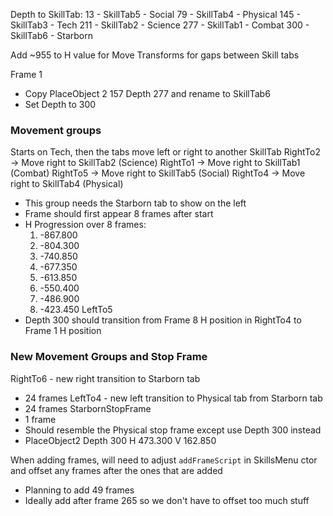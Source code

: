 Depth to SkillTab:
13 - SkillTab5 - Social
79 - SkillTab4 - Physical
145 - SkillTab3 - Tech
211 - SkillTab2 - Science
277 - SkillTab1 - Combat
300 - SkillTab6 - Starborn

Add ~955 to H value for Move Transforms for gaps between Skill tabs

Frame 1
- Copy PlaceObject 2 157 Depth 277 and rename to SkillTab6
- Set Depth to 300

### Movement groups
Starts on Tech, then the tabs move left or right to another SkillTab
RightTo2 -> Move right to SkillTab2 (Science)
RightTo1 -> Move right to SkillTab1 (Combat)
RightTo5 -> Move right to SkillTab5 (Social)
RightTo4 -> Move right to SkillTab4 (Physical)
- This group needs the Starborn tab to show on the left
- Frame should first appear 8 frames after start
- H Progression over 8 frames:
	1. -867.800
	2. -804.300
	3. -740.850
	4. -677.350
	5. -613.850
	6. -550.400
	7. -486.900
	8. -423.450
LeftTo5
- Depth 300 should transition from Frame 8 H position in RightTo4 to Frame 1 H position

### New Movement Groups and Stop Frame
RightTo6 - new right transition to Starborn tab
- 24 frames
LeftTo4 - new left transition to Physical tab from Starborn tab
- 24 frames
StarbornStopFrame
- 1 frame
- Should resemble the Physical stop frame except use Depth 300 instead
- PlaceObject2 Depth 300 H 473.300 V 162.850

When adding frames, will need to adjust `addFrameScript` in SkillsMenu ctor and offset any frames after the ones that are added
- Planning to add 49 frames
- Ideally add after frame 265 so we don't have to offset too much stuff



